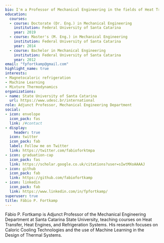 ```yaml
---
bio: I'm a Professor of Mechanical Engineering in the fields of Heat Transfer, Refrigeration and Heat Engines, focused on bringing current developments to the classroom. On my research, I focus on interdisciplinary topics such as Mixture Thermodynamics and Foam Formation in Oil-Refrigerant Mixtures and Caloric Refrigeration Systems.
education:
  courses:
  - course: Doctorate (Dr. Eng.) in Mechanical Engineering
    institution: Federal University of Santa Catarina
    year: 2019
  - course: Master's (M. Eng.) in Mechanical Engineering
    institution: Federal University of Santa Catarina
    year: 2014
  - course: Bachelor in Mechanical Engineering
    institution: Federal University of Santa Catarina
    year: 2012
email: "fpfortkamp@gmail.com"
highlight_name: true
interests:
- Magnetocaloric refrigeration
- Machine Learning
- Mixture Thermodynamics
organizations:
- name: State University of Santa Catarina
  url: https://www.udesc.br/international
role: Adjunct Professor, Mechanical Engineering Department
social:
- icon: envelope
  icon_pack: fas
  link: /#contact
- display:
    header: true
  icon: twitter
  icon_pack: fab
  label: Follow me on Twitter
  link: https://twitter.com/fabioforktmpa
- icon: graduation-cap
  icon_pack: fas
  link: https://scholar.google.co.uk/citations?user=sIwtMXoAAAAJ
- icon: github
  icon_pack: fab
  link: https://github.com/fabiofortkamp
- icon: linkedin
  icon_pack: fab
  link: https://www.linkedin.com/in/fpfortkamp/
superuser: true
title: Fábio P. Fortkamp
---
```


Fábio P. Fortkamp is Adjunct Professor of the Mechanical Engineering Department at Santa Catarina State University, teaching courses on Heat Transfer, Heat Engines, and Refrigeration Systems. His research focuses on Caloric Cooling Technologies and the use of Machine Learning in the Design of Thermal Systems.
